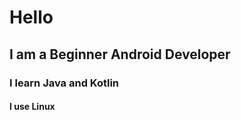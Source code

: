 # Hello 
## I am a Beginner Android Developer
### I learn Java and Kotlin
#### I use Linux
<!---
01th/01th is a ✨ special ✨ repository because its `README.md` (this file) appears on your GitHub profile.
You can click the Preview link to take a look at your changes.
--->
